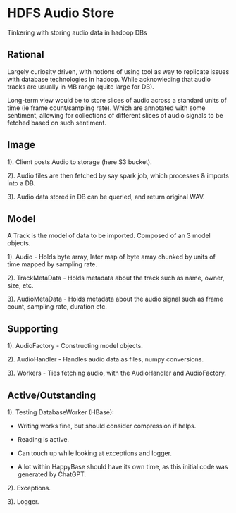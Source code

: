 
  

# HDFS Audio Store

  

Tinkering with storing audio data in hadoop DBs

  

  

## Rational

  

Largely curiosity driven, with notions of using tool as way to replicate issues with database technologies in hadoop. While acknowleding that audio tracks are usually in MB range (quite large for DB).

  

Long-term view would be to store slices of audio across a standard units of time (ie frame count/sampling rate). Which are annotated with some sentiment, allowing for collections of different slices of audio signals to be fetched based on such sentiment.

  
  

## Image

  

1). Client posts Audio to storage (here S3 bucket).

  

2). Audio files are then fetched by say spark job, which processes & imports into a DB.

  

3). Audio data stored in DB can be queried, and return original WAV.

  

  

## Model

  

A Track is the model of data to be imported. Composed of an 3 model objects.

  

  

1). Audio - Holds byte array, later map of byte array chunked by units of time mapped by sampling rate.

  

2). TrackMetaData - Holds metadata about the track such as name, owner, size, etc.

  

3). AudioMetaData - Holds metadata about the audio signal such as frame count, sampling rate, duration etc.

  

  

## Supporting

  

  

1). AudioFactory - Constructing model objects.

  

2). AudioHandler - Handles audio data as files, numpy conversions.

  

3). Workers - Ties fetching audio, with the AudioHandler and AudioFactory.

  

## Active/Outstanding

  

1). Testing DatabaseWorker (HBase):

  

- Writing works fine, but should consider compression if helps.

- Reading is active.

- Can touch up while looking at exceptions and logger.

- A lot within HappyBase should have its own time, as this initial code was generated by ChatGPT.

  

2). Exceptions.

  

3). Logger.
